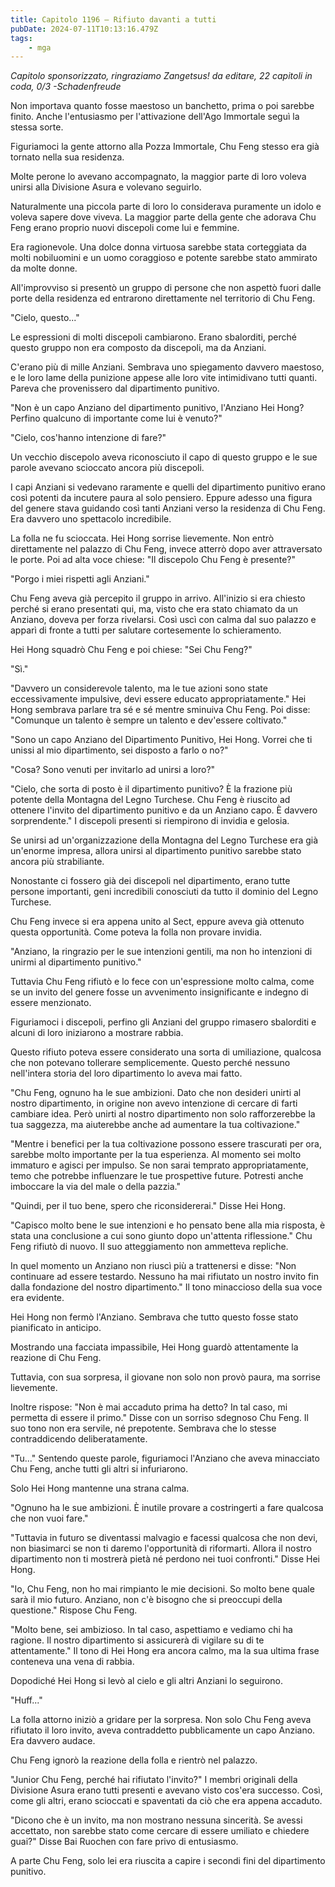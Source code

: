 ```yaml
---
title: Capitolo 1196 – Rifiuto davanti a tutti
pubDate: 2024-07-11T10:13:16.479Z
tags:
    - mga
---
```



<em>Capitolo sponsorizzato, ringraziamo Zangetsus!
da editare,
22 capitoli in coda, 0/3
-Schadenfreude</em>


Non importava quanto fosse maestoso un banchetto, prima o poi sarebbe finito. Anche l'entusiasmo per l'attivazione dell'Ago Immortale seguì la stessa sorte.


Figuriamoci la gente attorno alla Pozza Immortale, Chu Feng stesso era già tornato nella sua residenza.


Molte perone lo avevano accompagnato, la maggior parte di loro voleva unirsi alla Divisione Asura e volevano seguirlo.


Naturalmente una piccola parte di loro lo considerava puramente un idolo e voleva sapere dove viveva. La maggior parte della gente che adorava Chu Feng erano proprio nuovi discepoli come lui e femmine.


Era ragionevole. Una dolce donna virtuosa sarebbe stata corteggiata da molti nobiluomini e un uomo coraggioso e potente sarebbe stato ammirato da molte donne.


All'improvviso si presentò un gruppo di persone che non aspettò fuori dalle porte della residenza ed entrarono direttamente nel territorio di Chu Feng.


"Cielo, questo..."


Le espressioni di molti discepoli cambiarono. Erano sbalorditi, perché questo gruppo non era composto da discepoli, ma da Anziani.


C'erano più di mille Anziani. Sembrava uno spiegamento davvero maestoso, e le loro lame della punizione appese alle loro vite intimidivano tutti quanti. Pareva che provenissero dal dipartimento punitivo.


"Non è un capo Anziano del dipartimento punitivo, l'Anziano Hei Hong? Perfino qualcuno di importante come lui è venuto?"


"Cielo, cos'hanno intenzione di fare?"


Un vecchio discepolo aveva riconosciuto il capo di questo gruppo e le sue parole avevano scioccato ancora più discepoli.


I capi Anziani si vedevano raramente e quelli del dipartimento punitivo erano così potenti da incutere paura al solo pensiero. Eppure adesso una figura del genere stava guidando così tanti Anziani verso la residenza di Chu Feng. Era davvero uno spettacolo incredibile.


La folla ne fu scioccata. Hei Hong sorrise lievemente. Non entrò direttamente nel palazzo di Chu Feng, invece atterrò dopo aver attraversato le porte. Poi ad alta voce chiese: "Il discepolo Chu Feng è presente?"


"Porgo i miei rispetti agli Anziani."


Chu Feng aveva già percepito il gruppo in arrivo. All'inizio si era chiesto perché si erano presentati qui, ma, visto che era stato chiamato da un Anziano, doveva per forza rivelarsi. Così uscì con calma dal suo palazzo e apparì di fronte a tutti per salutare cortesemente lo schieramento.


Hei Hong squadrò Chu Feng e poi chiese: "Sei Chu Feng?"


"Sì."


"Davvero un considerevole talento, ma le tue azioni sono state eccessivamente impulsive, devi essere educato appropriatamente." Hei Hong sembrava parlare tra sé e sé mentre sminuiva Chu Feng. Poi disse: "Comunque un talento è sempre un talento e dev'essere coltivato."


"Sono un capo Anziano del Dipartimento Punitivo, Hei Hong. Vorrei che ti unissi al mio dipartimento, sei disposto a farlo o no?"


"Cosa? Sono venuti per invitarlo ad unirsi a loro?"


"Cielo, che sorta di posto è il dipartimento punitivo? È la frazione più potente della Montagna del Legno Turchese. Chu Feng è riuscito ad ottenere l'invito del dipartimento punitivo e da un Anziano capo. È davvero sorprendente." I discepoli presenti si riempirono di invidia e gelosia.


Se unirsi ad un'organizzazione della Montagna del Legno Turchese era già un'enorme impresa, allora unirsi al dipartimento punitivo sarebbe stato ancora più strabiliante.


Nonostante ci fossero già dei discepoli nel dipartimento, erano tutte persone importanti, geni incredibili conosciuti da tutto il dominio del Legno Turchese.


Chu Feng invece si era appena unito al Sect, eppure aveva già ottenuto questa opportunità. Come poteva la folla non provare invidia.


"Anziano, la ringrazio per le sue intenzioni gentili, ma non ho intenzioni di unirmi al dipartimento punitivo."


Tuttavia Chu Feng rifiutò e lo fece con un'espressione molto calma, come se un invito del genere fosse un avvenimento insignificante e indegno di essere menzionato.


Figuriamoci i discepoli, perfino gli Anziani del gruppo rimasero sbalorditi e alcuni di loro iniziarono a mostrare rabbia.


Questo rifiuto poteva essere considerato una sorta di umiliazione, qualcosa che non potevano tollerare semplicemente. Questo perché nessuno nell'intera storia del loro dipartimento lo aveva mai fatto.


"Chu Feng, ognuno ha le sue ambizioni. Dato che non desideri unirti al nostro dipartimento, in origine non avevo intenzione di cercare di farti cambiare idea. Però unirti al nostro dipartimento non solo rafforzerebbe la tua saggezza, ma aiuterebbe anche ad aumentare la tua coltivazione."


"Mentre i benefici per la tua coltivazione possono essere trascurati per ora, sarebbe molto importante per la tua esperienza. Al momento sei molto immaturo e agisci per impulso. Se non sarai temprato appropriatamente, temo che potrebbe influenzare le tue prospettive future. Potresti anche imboccare la via del male o della pazzia."


"Quindi, per il tuo bene, spero che riconsidererai." Disse Hei Hong.


"Capisco molto bene le sue intenzioni e ho pensato bene alla mia risposta, è stata una conclusione a cui sono giunto dopo un'attenta riflessione." Chu Feng rifiutò di nuovo. Il suo atteggiamento non ammetteva repliche.


In quel momento un Anziano non riuscì più a trattenersi e disse: "Non continuare ad essere testardo. Nessuno ha mai rifiutato un nostro invito fin dalla fondazione del nostro dipartimento." Il tono minaccioso della sua voce era evidente.


Hei Hong non fermò l'Anziano. Sembrava che tutto questo fosse stato pianificato in anticipo.


Mostrando una facciata impassibile, Hei Hong guardò attentamente la reazione di Chu Feng.


Tuttavia, con sua sorpresa, il giovane non solo non provò paura, ma sorrise lievemente.


Inoltre rispose: "Non è mai accaduto prima ha detto? In tal caso, mi permetta di essere il primo." Disse con un sorriso sdegnoso Chu Feng. Il suo tono non era servile, né prepotente. Sembrava che lo stesse contraddicendo deliberatamente.


"Tu..." Sentendo queste parole, figuriamoci l'Anziano che aveva minacciato Chu Feng, anche tutti gli altri si infuriarono.


Solo Hei Hong mantenne una strana calma.


"Ognuno ha le sue ambizioni. È inutile provare a costringerti a fare qualcosa che non vuoi fare."


"Tuttavia in futuro se diventassi malvagio e facessi qualcosa che non devi, non biasimarci se non ti daremo l'opportunità di riformarti. Allora il nostro dipartimento non ti mostrerà pietà né perdono nei tuoi confronti." Disse Hei Hong.


"Io, Chu Feng, non ho mai rimpianto le mie decisioni. So molto bene quale sarà il mio futuro. Anziano, non c'è bisogno che si preoccupi della questione." Rispose Chu Feng.


"Molto bene, sei ambizioso. In tal caso, aspettiamo e vediamo chi ha ragione. Il nostro dipartimento si assicurerà di vigilare su di te attentamente." Il tono di Hei Hong era ancora calmo, ma la sua ultima frase conteneva una vena di rabbia.


Dopodiché Hei Hong si levò al cielo e gli altri Anziani lo seguirono.


"Huff..."


La folla attorno iniziò a gridare per la sorpresa. Non solo Chu Feng aveva rifiutato il loro invito, aveva contraddetto pubblicamente un capo Anziano. Era davvero audace.


Chu Feng ignorò la reazione della folla e rientrò nel palazzo.


"Junior Chu Feng, perché hai rifiutato l'invito?" I membri originali della Divisione Asura erano tutti presenti e avevano visto cos'era successo. Così, come gli altri, erano scioccati e spaventati da ciò che era appena accaduto.


"Dicono che è un invito, ma non mostrano nessuna sincerità. Se avessi accettato, non sarebbe stato come cercare di essere umiliato e chiedere guai?" Disse Bai Ruochen con fare privo di entusiasmo.


A parte Chu Feng, solo lei era riuscita a capire i secondi fini del dipartimento punitivo.
                                


                                



